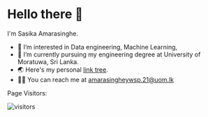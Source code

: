 # Hello there  👋
I'm Sasika Amarasinghe.

- 👀 I’m interested in Data engineering, Machine Learning, 
- 🌱 I’m currently pursuing my engineering degree at University of Moratuwa, Sri Lanka.
- 🌏 Here's my personal [link tree](https://sasikaa073.github.io).
- 🙌🏽 You can reach me at amarasingheywsp.21@uom.lk

Page Visitors: 

![visitors](https://visitor-badge.laobi.icu/badge?page_id=SasikaA073)

<!--
**SasikaA073/SasikaA073** is a ✨ _special_ ✨ repository because its `README.md` (this file) appears on your GitHub profile.

Here are some ideas to get you started:

- 🔭 I’m currently working on ...
- 🌱 I’m currently learning ...
- 👯 I’m looking to collaborate on ...
- 🤔 I’m looking for help with ...
- 💬 Ask me about ...
- 📫 How to reach me: ...
- 😄 Pronouns: ...
- ⚡ Fun fact: ...
-->

